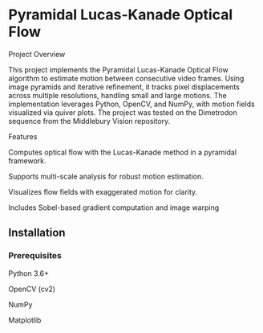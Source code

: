 # Pyramidal Lucas-Kanade Optical Flow

Project Overview

This project implements the Pyramidal Lucas-Kanade Optical Flow algorithm to estimate motion between consecutive video frames. Using image pyramids and iterative refinement, it tracks pixel displacements across multiple resolutions, handling small and large motions. The implementation leverages Python, OpenCV, and NumPy, with motion fields visualized via quiver plots. The project was tested on the Dimetrodon sequence from the Middlebury Vision repository.

Features





Computes optical flow with the Lucas-Kanade method in a pyramidal framework.



Supports multi-scale analysis for robust motion estimation.



Visualizes flow fields with exaggerated motion for clarity.



Includes Sobel-based gradient computation and image warping

## Installation

### Prerequisites





Python 3.6+



OpenCV (cv2)



NumPy



Matplotlib
